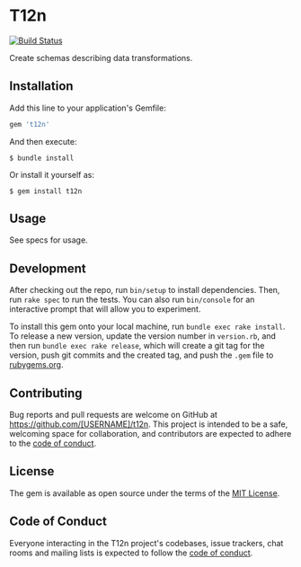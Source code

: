# T12n

[![Build Status](https://travis-ci.com/austinthecoder/t12n.svg?branch=main)](https://travis-ci.com/austinthecoder/t12n)

Create schemas describing data transformations.

## Installation

Add this line to your application's Gemfile:

```ruby
gem 't12n'
```

And then execute:

    $ bundle install

Or install it yourself as:

    $ gem install t12n

## Usage

See specs for usage.

## Development

After checking out the repo, run `bin/setup` to install dependencies. Then, run `rake spec` to run the tests. You can also run `bin/console` for an interactive prompt that will allow you to experiment.

To install this gem onto your local machine, run `bundle exec rake install`. To release a new version, update the version number in `version.rb`, and then run `bundle exec rake release`, which will create a git tag for the version, push git commits and the created tag, and push the `.gem` file to [rubygems.org](https://rubygems.org).

## Contributing

Bug reports and pull requests are welcome on GitHub at https://github.com/[USERNAME]/t12n. This project is intended to be a safe, welcoming space for collaboration, and contributors are expected to adhere to the [code of conduct](https://github.com/[USERNAME]/t12n/blob/master/CODE_OF_CONDUCT.md).

## License

The gem is available as open source under the terms of the [MIT License](https://opensource.org/licenses/MIT).

## Code of Conduct

Everyone interacting in the T12n project's codebases, issue trackers, chat rooms and mailing lists is expected to follow the [code of conduct](https://github.com/[USERNAME]/t12n/blob/master/CODE_OF_CONDUCT.md).
